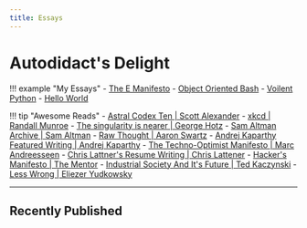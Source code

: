 ```yaml
---
title: Essays
---
```


# Autodidact's Delight

!!! example "My Essays"
    - [The E Manifesto](posts/the-E-manifesto.md)
    - [Object Oriented Bash](posts/object-oriented-bash.md)
    - [Voilent Python](posts/voilent-python.md)
    - [Hello World](posts/hello-world.md)

!!! tip "Awesome Reads"
    - [Astral Codex Ten | Scott Alexander](https://www.astralcodexten.com/)
    - [xkcd | Randall Munroe](https://xkcd.com/)
    - [The singularity is nearer | George Hotz](https://geohot.github.io/blog/)
    - [Sam Altman Archive | Sam Altman](https://blog.samaltman.com/archive)
    - [Raw Thought | Aaron Swartz](http://www.aaronsw.com/weblog/)
    - [Andrej Kaparthy Featured Writing | Andrej Kaparthy](https://karpathy.github.io/)
    - [The Techno-Optimist Manifesto | Marc Andreesseen](https://a16z.com/the-techno-optimist-manifesto/)
    - [Chris Lattner's Resume Writing | Chris Lattener](https://nondot.org/sabre/Resume.html#writing)
    - [Hacker's Manifesto | The Mentor](http://phrack.org/issues/7/3.html)
    - [Industrial Society And It's Future | Ted Kaczynski](https://www.washingtonpost.com/wp-srv/national/longterm/unabomber/manifesto.text.htm)
    - [Less Wrong | Eliezer Yudkowsky](https://www.lesswrong.com/)

---

## Recently Published